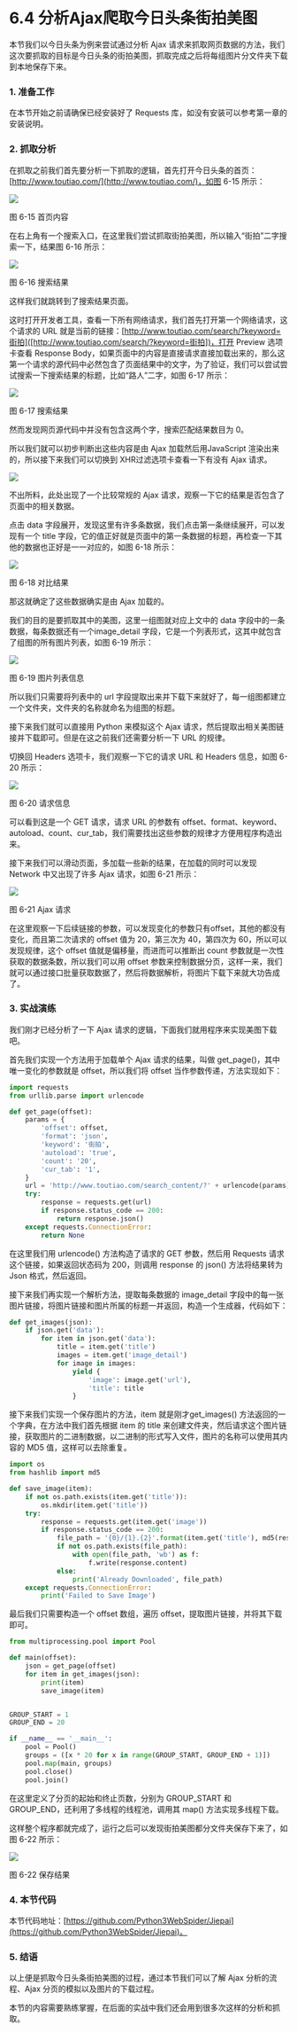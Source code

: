 # 6.4 分析Ajax爬取今日头条街拍美图

本节我们以今日头条为例来尝试通过分析 Ajax 请求来抓取网页数据的方法，我们这次要抓取的目标是今日头条的街拍美图，抓取完成之后将每组图片分文件夹下载到本地保存下来。

### 1. 准备工作

在本节开始之前请确保已经安装好了 Requests 库，如没有安装可以参考第一章的安装说明。

### 2. 抓取分析

在抓取之前我们首先要分析一下抓取的逻辑，首先打开今日头条的首页：[http://www.toutiao.com/](http://www.toutiao.com/)，如图 6-15 所示：

![](./assets/6-15.jpg)

图 6-15 首页内容

在右上角有一个搜索入口，在这里我们尝试抓取街拍美图，所以输入“街拍”二字搜索一下，结果图 6-16 所示：

![](./assets/6-16.jpg)

图 6-16 搜索结果

这样我们就跳转到了搜索结果页面。

这时打开开发者工具，查看一下所有网络请求，我们首先打开第一个网络请求，这个请求的 URL 就是当前的链接：[http://www.toutiao.com/search/?keyword=街拍]([http://www.toutiao.com/search/?keyword=街拍])，打开 Preview 选项卡查看 Response Body，如果页面中的内容是直接请求直接加载出来的，那么这第一个请求的源代码中必然包含了页面结果中的文字，为了验证，我们可以尝试尝试搜索一下搜索结果的标题，比如“路人”二字，如图 6-17 所示：

![](./assets/6-17.jpg)

图 6-17 搜索结果

然而发现网页源代码中并没有包含这两个字，搜索匹配结果数目为 0。

所以我们就可以初步判断出这些内容是由 Ajax 加载然后用JavaScript 渲染出来的，所以接下来我们可以切换到 XHR过滤选项卡查看一下有没有 Ajax 请求。

![](./assets/2017-06-27-23-43-03.jpg)

不出所料，此处出现了一个比较常规的 Ajax 请求，观察一下它的结果是否包含了页面中的相关数据。

点击 data 字段展开，发现这里有许多条数据，我们点击第一条继续展开，可以发现有一个 title 字段，它的值正好就是页面中的第一条数据的标题，再检查一下其他的数据也正好是一一对应的，如图 6-18 所示：

![](./assets/6-18.jpg)

图 6-18 对比结果

那这就确定了这些数据确实是由 Ajax 加载的。

我们的目的是要抓取其中的美图，这里一组图就对应上文中的 data 字段中的一条数据，每条数据还有一个image_detail 字段，它是一个列表形式，这其中就包含了组图的所有图片列表，如图 6-19 所示：

![](./assets/6-19.jpg)

图 6-19 图片列表信息

所以我们只需要将列表中的 url 字段提取出来并下载下来就好了，每一组图都建立一个文件夹，文件夹的名称就命名为组图的标题。

接下来我们就可以直接用 Python 来模拟这个 Ajax 请求，然后提取出相关美图链接并下载即可。但是在这之前我们还需要分析一下 URL 的规律。

切换回 Headers 选项卡，我们观察一下它的请求 URL 和 Headers 信息，如图 6-20 所示：

![](./assets/6-20.jpg)

图 6-20 请求信息

可以看到这是一个 GET 请求，请求 URL 的参数有 offset、format、keyword、autoload、count、cur_tab，我们需要找出这些参数的规律才方便用程序构造出来。

接下来我们可以滑动页面，多加载一些新的结果，在加载的同时可以发现 Network 中又出现了许多 Ajax 请求，如图 6-21 所示：

![](./assets/6-21.jpg)

图 6-21 Ajax 请求

在这里观察一下后续链接的参数，可以发现变化的参数只有offset，其他的都没有变化，而且第二次请求的 offset 值为 20，第三次为 40，第四次为 60，所以可以发现规律，这个 offset 值就是偏移量，而进而可以推断出 count 参数就是一次性获取的数据条数，所以我们可以用 offset 参数来控制数据分页，这样一来，我们就可以通过接口批量获取数据了，然后将数据解析，将图片下载下来就大功告成了。

### 3. 实战演练

我们刚才已经分析了一下 Ajax 请求的逻辑，下面我们就用程序来实现美图下载吧。

首先我们实现一个方法用于加载单个 Ajax 请求的结果，叫做 get_page()，其中唯一变化的参数就是 offset，所以我们将 offset 当作参数传递，方法实现如下：

```python
import requests
from urllib.parse import urlencode

def get_page(offset):
    params = {
        'offset': offset,
        'format': 'json',
        'keyword': '街拍',
        'autoload': 'true',
        'count': '20',
        'cur_tab': '1',
    }
    url = 'http://www.toutiao.com/search_content/?' + urlencode(params)
    try:
        response = requests.get(url)
        if response.status_code == 200:
            return response.json()
    except requests.ConnectionError:
        return None
```

在这里我们用 urlencode() 方法构造了请求的 GET 参数，然后用 Requests 请求这个链接，如果返回状态码为 200，则调用 response 的 json() 方法将结果转为 Json 格式，然后返回。

接下来我们再实现一个解析方法，提取每条数据的 image_detail 字段中的每一张图片链接，将图片链接和图片所属的标题一并返回，构造一个生成器，代码如下：

```python
def get_images(json):
    if json.get('data'):
        for item in json.get('data'):
            title = item.get('title')
            images = item.get('image_detail')
            for image in images:
                yield {
                    'image': image.get('url'),
                    'title': title
                }
```

接下来我们实现一个保存图片的方法，item 就是刚才get_images() 方法返回的一个字典，在方法中我们首先根据 item 的 title 来创建文件夹，然后请求这个图片链接，获取图片的二进制数据，以二进制的形式写入文件，图片的名称可以使用其内容的 MD5 值，这样可以去除重复。

```python
import os
from hashlib import md5

def save_image(item):
    if not os.path.exists(item.get('title')):
        os.mkdir(item.get('title'))
    try:
        response = requests.get(item.get('image'))
        if response.status_code == 200:
            file_path = '{0}/{1}.{2}'.format(item.get('title'), md5(response.content).hexdigest(), 'jpg')
            if not os.path.exists(file_path):
                with open(file_path, 'wb') as f:
                    f.write(response.content)
            else:
                print('Already Downloaded', file_path)
    except requests.ConnectionError:
        print('Failed to Save Image')
```

最后我们只需要构造一个 offset 数组，遍历 offset，提取图片链接，并将其下载即可。

```python
from multiprocessing.pool import Pool

def main(offset):
    json = get_page(offset)
    for item in get_images(json):
        print(item)
        save_image(item)


GROUP_START = 1
GROUP_END = 20

if __name__ == '__main__':
    pool = Pool()
    groups = ([x * 20 for x in range(GROUP_START, GROUP_END + 1)])
    pool.map(main, groups)
    pool.close()
    pool.join()
```

在这里定义了分页的起始和终止页数，分别为 GROUP_START 和 GROUP_END，还利用了多线程的线程池，调用其 map() 方法实现多线程下载。

这样整个程序都就完成了，运行之后可以发现街拍美图都分文件夹保存下来了，如图 6-22 所示：

![](./assets/6-22.jpg)

图 6-22 保存结果

### 4. 本节代码

本节代码地址：[https://github.com/Python3WebSpider/Jiepai](https://github.com/Python3WebSpider/Jiepai)。

### 5. 结语

以上便是抓取今日头条街拍美图的过程，通过本节我们可以了解 Ajax 分析的流程、Ajax 分页的模拟以及图片的下载过程。

本节的内容需要熟练掌握，在后面的实战中我们还会用到很多次这样的分析和抓取。
